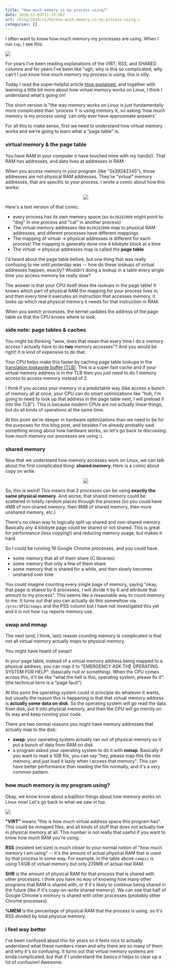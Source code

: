 ```yaml
---
title: "How much memory is my process using?"
date: 2016-12-03T11:33:50Z
url: /blog/2016/12/03/how-much-memory-is-my-process-using-/
categories: []
---
```


I often want to know how much memory my processes are using. When I run
`top`, I see this:

<img src="/images/memory_usage.png">

For years I've been reading explanations of the VIRT, RSS, and SHARED
columns and for years I've been like "ugh, why is this so complicated,
why can't I just know how much memory my process is using, this is
silly.

Today I read the super-helpful article [htop explained](https://peteris.rocks/blog/htop/#virt-vsz-virtual-image),
and together with learning a little bit more about how virtual memory
works on Linux, I think I understand what's going on!

The short version is "the way memory works on Linux is just
fundamentally more complicated than 'process Y is using memory X, so
asking 'how much memory is my process using' can only ever have
approximate answers'

For all this to make sense, first we need to understand how virtual
memory works and we're going to learn what a "page table" is.

### virtual memory & the page table

You have RAM in your computer (i have touched mine with my hands!). That
RAM has addresses, and data lives at addresses in RAM.

When you access memory in your program (like "0x39242345"), those
addresses are not physical RAM addresses. They're "virtual" memory
addresses, that are specific to your process. I wrote a comic about how
this works:

<div align="center">
<a href="https://drawings.jvns.ca/drawings/pagetable.svg">
<img src="https://drawings.jvns.ca/drawings/pagetable.png">
</a>
</div>

Here's a text version of that comic:

* every process has its own memory space (so `0x39242000` might point to
  "dog" in one process and "cat" in another process)
* The virtual memory addresses like `0x39242000` map to physical RAM
  addresses, and diferent processes have different mappings
* The mapping of virtual -> physical addresses is different for each
  process! The mapping is generally done one 4 kilobyte block at a time
* The virtual -> physical addresses map is called the **page table**

I'd heard about the page table before, but one thing that was really
confusing to me until yesterday was -- how do these lookups of virtual
addresses happen, exactly? Wouldn't doing a lookup in a table every
single time you access memory be really slow?

The answer is that your CPU itself does the lookups in the page table!
It knows which part of physical RAM the mapping for your process lives
in, and then every time it executes an instruction that accesses memory,
it looks up which real physical memory it needs for that instruction in
RAM.

When you switch processes, the kernel updates the address of the page
table so that the CPU knows where to look.

### side note: page tables & caches

You might be thinking "wow, does that mean that every time I do a memory
access I actually have to do **two** memory accesses"? And you would be
right! It *is* kind of expensive to do that.

Your CPU helps make this faster by caching page table lookups in the
[translation lookaside buffer (TLB)](https://en.wikipedia.org/wiki/Translation_lookaside_buffer).
This is a super fast cache and if your virtual memory address is in the
TLB then you just need to do 1 memory access to access memory instead
of 2.

I think if you access your memory in a predictable way (like access a
bunch of memory all at once, your CPU can do smart optimizations like
"huh, I'm going to need to look up that address in the page table next,
I will preload it into the TLB").  This is because modern CPUs are not
actually linear things, but do all kinds of operations at the same time.

At this point we're deeper in hardware optimizations than we need to be
for the purposes for this blog post, and besides I've already probably
said something wrong about how hardware works, so let's go back to
discussing how much memory our processes are using :).

### shared memory

Now that we understand how memory accesses work on Linux, we can talk
about the first complicated thing: **shared memory**. Here is a comic
about copy on write.

<div align="center">
<a href="https://drawings.jvns.ca/drawings/copyonwrite.svg">
<img src="https://drawings.jvns.ca/drawings/copyonwrite.png">
</a>
</div>

So, this is weird! This means that 2 processes can be using **exactly
the same physical memory**. And worse, that shared memory could be
scattered in totally random places through the process (so you could
have 4MB of non-shared memory, then 8MB of shared memory, then more
unshared memory, etc.)

There's no clean way to logically split up shared and non-shared memory.
Basically any 4 kilobyte page could be shared or not shared. This is
great for performance (less copying!) and reducing memory usage, but
makes it hard.

So I could be running 16 Google Chrome processes, and you could have

* some memory that all of them share (C libraries)
* some memory that only a few of them share
* some memory that is shared for a while, and then slowly becomes
  unshared over time

You could imagine counting every single page of memory, saying "okay,
that page is shared by 6 processes, I will divide it by 6 and
attribute that amount to my process". This seems like a resaonable way
to count memory to me. It turns out that you can actually do this
somewhow via `/proc/$PID/smaps` and the PSS column but I have not
investigated this yet and it is not how `top` reports memory use.

### swap and mmap

The next (and, I think, last) reason counting memory is complicated is
that not all virtual memory actually maps to physical memory.

You might have heard of swap!!

In your page table, instead of a virtual memory address being mapped to
a physical address, you can map it to "EMERGENCY ASK THE OPERATING
SYSTEM FOR HELP". (basically null or something). When the CPU comes across this, it'll be like "what
the hell is this, operating system, please fix it". (the technical term
is a "page fault")

At this point the operating system could in principle do whatever it wants, but usually
the reason this is happening is that that virtual memory address is
**actually some data on disk**. So the operating system will go read the
data from disk, put it into physical memory, and then the CPU will go
merrily on its way and keep running your code.

There are two normal reasons you might have memory addresses that
actually map to the disk:

* **swap**: your operating system actually ran out of physical memory so
  it put a bunch of data from RAM on disk
* a program asked your operating system to do it with **mmap**.
  Basically if you want to read a 1GB file, you can say "hey, please map
  this file into memory, and just load it lazily when i access that
  memory". This can have better performance than reading the file
  normally, and it's a very common pattern.


### how much memory is my program using?

Okay, we know know about a bajillion things about how memory works on
Linux now! Let's go back to what we saw in top.

<img src="/images/memory_usage.png">

**"VIRT"** means "this is how much virtual address space this program has".
This could be mmaped files, and all kinds of stuff that does not
actually live in physical memory at all. This number is not really that
useful if you want to know how much RAM you're using. 

**RSS** (resident set size) is much closer to your normal notion of "how much memory I am
using" -- it's the amount of actual physical RAM that is used by that
process in some way. For example, in the table above `compiz` is using
1.6GB of virtual memory but only 270MB of actual real RAM.

**SHR** is the amount of physical RAM for that process that is shared
with other processes. I think you have no way of knowing how many other
programs that RAM is shared with, or if it's likely to continue being
shared in the future (like if it's copy-on-write shared memory). We can
see that half of Google Chrome's memory is shared with other 
processes (probably other Chrome processes).

**%MEM** is the percentage of physical RAM that the process is using. so
it's RSS divided by total physical memory.

### i feel way better

I've been confused about this for years so it feels nice to
actually understand what these numbers mean and why there are so many of
them and why it's so confusing. It turns out that virtual memory systems
are kinda complicated, but that if I understand the basics it helps to
clear up a lot of confusion! Awesome.

